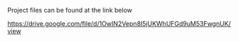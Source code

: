 Project files can be found at the link below

https://drive.google.com/file/d/1OwIN2Vepn8I5jUKWhUFGd9uM53FwgnUK/view
